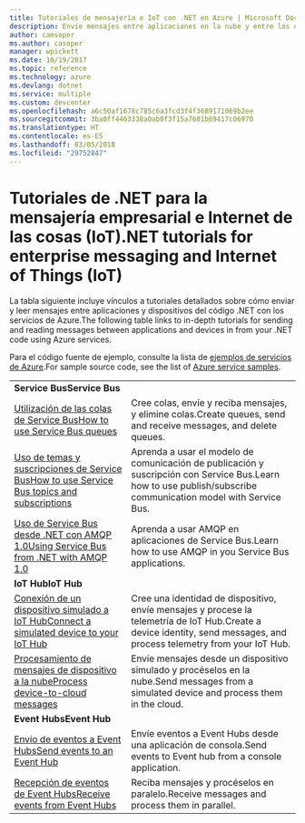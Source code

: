 ```yaml
---
title: Tutoriales de mensajería e IoT con .NET en Azure | Microsoft Docs
description: Envíe mensajes entre aplicaciones en la nube y entre los dispositivos y la nube con .NET y los servicios de Azure.
author: camsoper
ms.author: casoper
manager: wpickett
ms.date: 10/19/2017
ms.topic: reference
ms.technology: azure
ms.devlang: dotnet
ms.service: multiple
ms.custom: devcenter
ms.openlocfilehash: a6c50af1678c785c6a3fcd3f4f3689171069b2ee
ms.sourcegitcommit: 3ba0ff4463338a0ab0f3f15a7601b89417c06970
ms.translationtype: HT
ms.contentlocale: es-ES
ms.lasthandoff: 03/05/2018
ms.locfileid: "29752847"
---
```

# <a name="net-tutorials-for-enterprise-messaging-and-internet-of-things-iot"></a><span data-ttu-id="5964e-103">Tutoriales de .NET para la mensajería empresarial e Internet de las cosas (IoT)</span><span class="sxs-lookup"><span data-stu-id="5964e-103">.NET tutorials for enterprise messaging and Internet of Things (IoT)</span></span>

<span data-ttu-id="5964e-104">La tabla siguiente incluye vínculos a tutoriales detallados sobre cómo enviar y leer mensajes entre aplicaciones y dispositivos del código .NET con los servicios de Azure.</span><span class="sxs-lookup"><span data-stu-id="5964e-104">The following table links to in-depth tutorials for sending and reading messages between applications and devices in from your .NET code using Azure services.</span></span>

<span data-ttu-id="5964e-105">Para el código fuente de ejemplo, consulte la lista de [ejemplos de servicios de Azure](https://azure.microsoft.com/resources/samples/?platform=dotnet).</span><span class="sxs-lookup"><span data-stu-id="5964e-105">For sample source code, see the list of [Azure service samples](https://azure.microsoft.com/resources/samples/?platform=dotnet).</span></span>


| | |
|---|---|
| <span data-ttu-id="5964e-106">**Service Bus**</span><span class="sxs-lookup"><span data-stu-id="5964e-106">**Service Bus**</span></span> | |
| <span data-ttu-id="5964e-107">[Utilización de las colas de Service Bus][1]</span><span class="sxs-lookup"><span data-stu-id="5964e-107">[How to use Service Bus queues][1]</span></span> | <span data-ttu-id="5964e-108">Cree colas, envíe y reciba mensajes, y elimine colas.</span><span class="sxs-lookup"><span data-stu-id="5964e-108">Create queues, send and receive messages, and delete queues.</span></span> | 
| <span data-ttu-id="5964e-109">[Uso de temas y suscripciones de Service Bus][2]</span><span class="sxs-lookup"><span data-stu-id="5964e-109">[How to use Service Bus topics and subscriptions][2]</span></span> | <span data-ttu-id="5964e-110">Aprenda a usar el modelo de comunicación de publicación y suscripción con Service Bus.</span><span class="sxs-lookup"><span data-stu-id="5964e-110">Learn how to use publish/subscribe communication model with Service Bus.</span></span>
| <span data-ttu-id="5964e-111">[Uso de Service Bus desde .NET con AMQP 1.0][3]</span><span class="sxs-lookup"><span data-stu-id="5964e-111">[Using Service Bus from .NET with AMQP 1.0][3]</span></span> | <span data-ttu-id="5964e-112">Aprenda a usar AMQP en aplicaciones de Service Bus.</span><span class="sxs-lookup"><span data-stu-id="5964e-112">Learn how to use AMQP in you Service Bus applications.</span></span>
|<span data-ttu-id="5964e-113">**IoT Hub**</span><span class="sxs-lookup"><span data-stu-id="5964e-113">**IoT Hub**</span></span>|
| <span data-ttu-id="5964e-114">[Conexión de un dispositivo simulado a IoT Hub][4]</span><span class="sxs-lookup"><span data-stu-id="5964e-114">[Connect a simulated device to your IoT Hub][4]</span></span> | <span data-ttu-id="5964e-115">Cree una identidad de dispositivo, envíe mensajes y procese la telemetría de IoT Hub.</span><span class="sxs-lookup"><span data-stu-id="5964e-115">Create a device identity, send messages, and process telemetry from your IoT Hub.</span></span> |   
| <span data-ttu-id="5964e-116">[Procesamiento de mensajes de dispositivo a la nube][5]</span><span class="sxs-lookup"><span data-stu-id="5964e-116">[Process device-to-cloud messages][5]</span></span> | <span data-ttu-id="5964e-117">Envíe mensajes desde un dispositivo simulado y procéselos en la nube.</span><span class="sxs-lookup"><span data-stu-id="5964e-117">Send messages from a simulated device and process them in the cloud.</span></span> |
|<span data-ttu-id="5964e-118">**Event Hubs**</span><span class="sxs-lookup"><span data-stu-id="5964e-118">**Event Hub**</span></span>|
| <span data-ttu-id="5964e-119">[Envío de eventos a Event Hubs][6]</span><span class="sxs-lookup"><span data-stu-id="5964e-119">[Send events to an Event Hub][6]</span></span> | <span data-ttu-id="5964e-120">Envíe eventos a Event Hubs desde una aplicación de consola.</span><span class="sxs-lookup"><span data-stu-id="5964e-120">Send events to Event hub from a console application.</span></span>
| <span data-ttu-id="5964e-121">[Recepción de eventos de Event Hubs][7]</span><span class="sxs-lookup"><span data-stu-id="5964e-121">[Receive events from Event Hubs][7]</span></span> | <span data-ttu-id="5964e-122">Reciba mensajes y procéselos en paralelo.</span><span class="sxs-lookup"><span data-stu-id="5964e-122">Receive messages and process them in parallel.</span></span>


[1]: /azure/service-bus-messaging/service-bus-dotnet-get-started-with-queues
[2]: /azure/service-bus-messaging/service-bus-dotnet-how-to-use-topics-subscriptions
[3]: /azure/service-bus-messaging/service-bus-amqp-dotnet
[4]: /azure/iot-hub/iot-hub-csharp-csharp-getstarted
[5]: /azure/iot-hub/iot-hub-csharp-csharp-process-d2c
[6]: /azure/event-hubs/event-hubs-dotnet-standard-getstarted-send
[7]: /azure/event-hubs/event-hubs-dotnet-standard-getstarted-receive-eph


